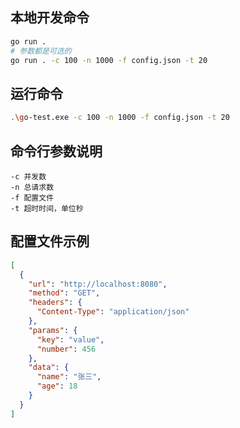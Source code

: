 ## 本地开发命令

```bash
go run .
# 参数都是可选的
go run . -c 100 -n 1000 -f config.json -t 20
```

## 运行命令

```bash
.\go-test.exe -c 100 -n 1000 -f config.json -t 20
```

## 命令行参数说明

```
-c 并发数
-n 总请求数
-f 配置文件
-t 超时时间，单位秒
```

## 配置文件示例

```json
[
  {
    "url": "http://localhost:8080",
    "method": "GET",
    "headers": {
      "Content-Type": "application/json"
    },
    "params": {
      "key": "value",
      "number": 456
    },
    "data": {
      "name": "张三",
      "age": 18
    }
  }
]
```
